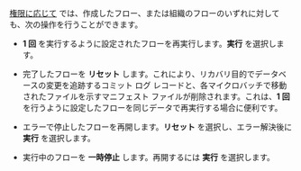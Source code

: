 [権限に応じて](wsa1640282405363.md) では、作成したフロー、または組織のフローのいずれに対しても、次の操作を行うことができます。

-   **1 回** を実行するように設定されたフローを再実行します。**実行** を選択します。

-   完了したフローを **リセット** します。これにより、リカバリ目的でデータベースの変更を追跡するコミット ログ レコードと、各マイクロバッチで移動されたファイルを示すマニフェスト ファイルが削除されます。これは、**1 回** を行うように設定したフローを同じデータで再実行する場合に便利です。

-   エラーで停止したフローを再開します。**リセット** を選択し、エラー解決後に **実行** を選択します。

-   実行中のフローを **一時停止** します。再開するには **実行** を選択します。
